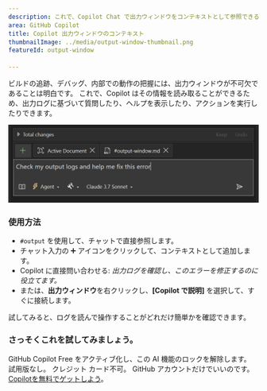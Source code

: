 ```yaml
---
description: これで、Copilot Chat で出力ウィンドウをコンテキストとして参照できるようになりました。
area: GitHub Copilot
title: Copilot 出力ウィンドウのコンテキスト
thumbnailImage: ../media/output-window-thumbnail.png
featureId: output-window

---
```



ビルドの追跡、デバッグ、内部での動作の把握には、出力ウィンドウが不可欠であることは明白です。 これで、Copilot はその情報を読み取ることができるため、出力ログに基づいて質問したり、ヘルプを表示したり、アクションを実行したりできます。

![[出力ウィンドウ]](../media/output-window.png)

### 使用方法
- `#output` を使用して、チャットで直接参照します。
- チャット入力の ➕ アイコンをクリックして、コンテキストとして追加します。
- Copilot に直接問い合わせる: *出力ログを確認し、このエラーを修正するのに役立てます。*
- または、**出力ウィンドウ**を右クリックし、**[Copilot で説明]** を選択して、すぐに接続します。

試してみると、ログを読んで操作することがどれだけ簡単かを確認できます。

### さっそくこれを試してみましょう。
GitHub Copilot Free をアクティブ化し、この AI 機能のロックを解除します。
試用版なし。 クレジット カード不可。 GitHub アカウントだけでいいのです。 [Copilotを無料でゲットしよう](https://github.com/settings/copilot)。
